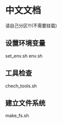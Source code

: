 # 中文文档

请自己分区!!!(不需要挂载)

## 设置环境变量
set_env.sh
env.sh

## 工具检查
chech_tools.sh

## 建立文件系统
make_fs.sh

## 